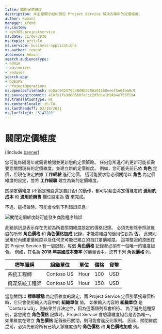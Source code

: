```yaml
---
title: 關閉定價維度
description: 本主題顯示如何設定 Project Service 解決方案中的定價維度。
author: Rumant
manager: kfend
ms.custom:
- dyn365-projectservice
ms.date: 11/06/2018
ms.topic: article
ms.service: business-applications
ms.author: rumant
audience: Admin
search.audienceType:
- admin
- customizer
- enduser
search.app:
- D365PS
- ProjectOperations
ms.openlocfilehash: da0ac942579ba8d9b2258a011b8eeef8e64ba9c9
ms.sourcegitcommit: 418fa1fe9d605b8faccc2d5dee1b04b4e753f194
ms.translationtype: HT
ms.contentlocale: zh-TW
ms.lasthandoff: 02/10/2021
ms.locfileid: "5147283"
---
```

# <a name="turn-off-a-pricing-dimension"></a>關閉定價維度

[!include [banner](../includes/psa-now-project-operations.md)]

您可能每隔幾年就需要檢閱並更新您的定價策略。 任何您所進行的更新可能都需要您關閉現有的定價維度，並建立新的定價維度。 例如，您可能先前已依 **角色** 定價，但現在決定依據 **工作經驗** 進行定價。 這可能要求您必須關閉以 **角色** 為定價維度的設定，並將 **工作經驗** 建立為新的定價維度。 

關閉定價維度 (不論是預設還是自訂否) 的動作，都可以藉由將定價維度的 **適用於成本** 和 **適用於銷售** 欄位設定為 **否** 來完成。

不過，這樣做時，可能會收到下列錯誤訊息。

![關閉定價維度時可能發生商務程序錯誤](media/Business-Process-Error.png)


此錯誤訊息表示存在先前為所要關閉維度設定的價格記錄。 必須先刪除參照該維度的所有 **角色價格** 和 **角色價格加成** 記錄，才能將維度的適用性設為 **否**。 此規則適用於內建定價維度以及任何您可能已建立的自訂定價維度。 這項驗證的原因在於 Project Service 有一個限制，每個 **角色價格** 記錄都必須有一個唯一的維度組合。 例如，在名為 **2018 年美國成本費率** 的價目表中，您有下列 **角色價格** 列。 

| 標準職稱         | 組織單位    |單位   |價格  |貨幣  |
| -----------------------|-------------|-------|-------|----------|
| 系統工程師|Contoso US|Hour| 100|USD|
| 資深系統工程師|Contoso US|Hour| 150| USD|


當您關閉以 **標準職稱** 為定價維度的設定，而 Project Service 定價引擎搜尋價格時，它只會使用輸入內容中的 **組織單位** 值。 如果輸入內容的 **組織單位** 是「Contoso US」，則結果並非決定性，因為這兩個列都會相符。 為了避免這種案例，當您建立 **角色價格** 記錄時，Project Service 會驗證維度組合是否為唯一。 如果維度在建立 **角色價格** 記錄後已關閉，則可能會違反此限制。 因此，關閉維度之前，必須先刪除所有已填入該維度值的 **角色價格** 和 **角色價格加成** 列。

